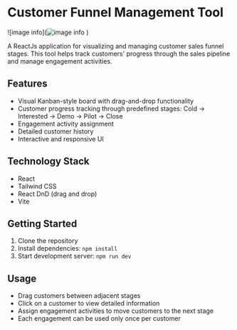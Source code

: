 # Customer Funnel Management Tool

![image info](![image info](./funnel/public/image.png)
)

A ReactJs application for visualizing and managing customer sales funnel stages. This tool helps track customers' progress through the sales pipeline and manage engagement activities.

## Features

- Visual Kanban-style board with drag-and-drop functionality
- Customer progress tracking through predefined stages: Cold → Interested → Demo → Pilot → Close
- Engagement activity assignment
- Detailed customer history
- Interactive and responsive UI

## Technology Stack

- React
- Tailwind CSS
- React DnD (drag and drop)
- Vite

## Getting Started

1. Clone the repository
2. Install dependencies: `npm install`
3. Start development server: `npm run dev`

## Usage

- Drag customers between adjacent stages
- Click on a customer to view detailed information
- Assign engagement activities to move customers to the next stage
- Each engagement can be used only once per customer
